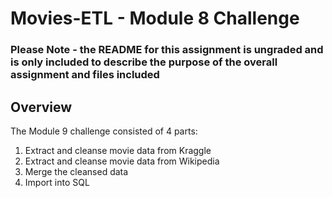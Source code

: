 # Movies-ETL - Module 8 Challenge

### Please Note - the README for this assignment is ungraded and is only included to describe the purpose of the overall assignment and files included

## Overview
The Module 9 challenge consisted of 4 parts:
  1.  Extract and cleanse movie data from Kraggle
  2.  Extract and cleanse movie data from Wikipedia
  3.  Merge the cleansed data
  4.  Import into SQL 

